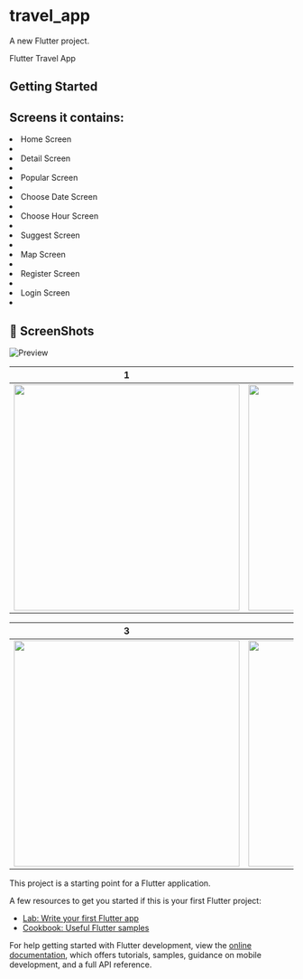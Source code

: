 # travel_app

A new Flutter project.

Flutter Travel App 

## Getting Started

## Screens it contains:

<li>Home Screen<li>
<li>Detail Screen<li>
<li>Popular Screen<li>
<li>Choose Date Screen<li>
<li>Choose Hour Screen<li>
<li>Suggest Screen<li>
<li>Map Screen<li>
<li>Register Screen<li>
<li>Login Screen<li>




## 📸 ScreenShots

![Preview](/Home_Screen.png)

| 1 | 2|
|------|-------|
|<img src="/Home_Screen.png" width="400">|<img src="/diemden.png" width="400">|

| 3 | 4|
|------|-------|
|<img src="/choose_date.png" width="400">|<img src="/map.png" width="400">|

This project is a starting point for a Flutter application.

A few resources to get you started if this is your first Flutter project:

- [Lab: Write your first Flutter app](https://docs.flutter.dev/get-started/codelab)
- [Cookbook: Useful Flutter samples](https://docs.flutter.dev/cookbook)

For help getting started with Flutter development, view the
[online documentation](https://docs.flutter.dev/), which offers tutorials,
samples, guidance on mobile development, and a full API reference.

